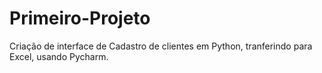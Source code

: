 # Primeiro-Projeto
Criação de interface de Cadastro de clientes em Python, tranferindo para Excel, usando Pycharm.
